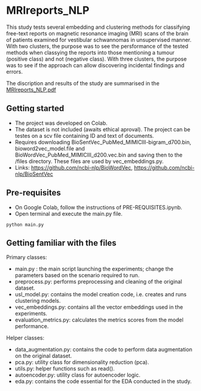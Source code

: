 # MRIreports_NLP
This study tests several embedding and clustering methods for classifying free-text reports on magnetic resonance imaging (MRI) scans of the brain of patients examined for vestibular schwannomas in unsupervised manner. With two clusters, the purpose was to see the persformance of the tested methods when classying the reports into those mentioning a tumour (positive class) and not (negative class). With three clusters, the purpose was to see if the approach can allow discovering incidental findings and errors.

The discription and results of the study are summarised in the [MRIreports_NLP.pdf](../MRIreports_NLP/MRIreports_NLP.pdf)


## Getting started

- The project was developed on Colab.
- The dataset is not included (awaits ethical aproval). The project can be testes on a scv file containing ID and text of documents. 
- Requires downloading BioSentVec_PubMed_MIMICIII-bigram_d700.bin, bioword2vec_model.file and BioWordVec_PubMed_MIMICIII_d200.vec.bin and saving then to the /files directory. These files are used by vec_embeddings.py.
- Links: <https://github.com/ncbi-nlp/BioWordVec>, <https://github.com/ncbi-nlp/BioSentVec>

## Pre-requisites

- On Google Colab, follow the instructions of PRE-REQUISITES.ipynb.
- Open terminal and execute the main.py file.

```
python main.py
```

## Getting familiar with the files

Primary classes:

- main.py : the main script launching the experiments; change the parameters based on the scenario required to run.
- preprocess.py: performs preprocessing and cleaning of the original dataset.
- usl_model.py: contains the model creation code, i.e. creates and runs clustering models.
- vec_embeddings.py: contains all the vector embeddings used in the experiments.
- evaluation_metrics.py: calculates the metrics scores from the model performance.

Helper classes:

- data_augmentation.py: contains the code to perform data augmentation on the original dataset.
- pca.py: utility class for dimensionality reduction (pca).
- utils.py: helper functions such as read().
- autoencoder.py: utility class for autoencoder logic.
- eda.py: contains the code essential for the EDA conducted in the study.
